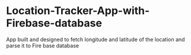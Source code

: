 # Location-Tracker-App-with-Firebase-database
App built and designed to fetch  longitude and latitude of the location and parse it to Fire base database

